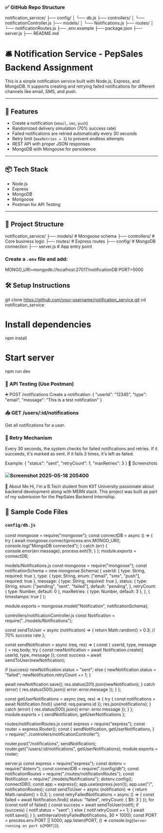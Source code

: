 ### ✅ GitHub Repo Structure
notification_service/
├── config/
│   └── db.js
├── controllers/
│   └── notificationController.js
├── models/
│   └── Notifications.js
├── routes/
│   └── notificationRoutes.js
├── .env.example
├── package.json
├── server.js
├── README.md


# 🛎️ Notification Service - PepSales Backend Assignment

This is a simple notification service built with Node.js, Express, and MongoDB. It supports creating and retrying failed notifications for different channels like email, SMS, and push.

---

## 🚀 Features
- Create a notification (`email`, `sms`, `push`)
- Randomized delivery simulation (70% success rate)
- Failed notifications are retried automatically every 30 seconds
- Retry limit (`maxRetries = 3`) to prevent endless attempts
- REST API with proper JSON responses
- MongoDB with Mongoose for persistence

---

## 📦 Tech Stack
- Node.js
- Express
- MongoDB
- Mongoose
- Postman for API Testing

---

## 📂 Project Structure
notification_service/
├── models/ # Mongoose schema
├── controllers/ # Core business logic
├── routes/ # Express routes
├── config/ # MongoDB connection
├── server.js # App entry point





### Create a `.env` file and add:
MONGO_URI=mongodb://localhost:27017/notificationDB
PORT=5000



## 🛠️ Setup Instructions

git clone https://github.com/your-username/notification_service.git
cd notification_service

# Install dependencies
npm install

# Start server
npm run dev


### 🧪 API Testing (Use Postman)
➕ POST /notifications
Create a notification:
{
  "userId": "12345",
  "type": "email",
  "message": "This is a test notification"
}
### 📥 GET /users/:id/notifications
Get all notifications for a user.

### 🔁 Retry Mechanism
Every 30 seconds, the system checks for failed notifications and retries.
If it succeeds, it's marked as sent.
If it fails 3 times, it's left as failed.

Example:
{
  "status": "sent",
  "retryCount": 1,
  "maxRetries": 3
}
📸 Screenshots
### ![Screenshot 2025-05-18 205400](https://github.com/user-attachments/assets/c79d9c7c-1603-4c53-9972-24d1f2ffb26d)


💼 About Me
Hi, I'm a B.Tech student from KIIT University passionate about backend development along with MERN stack. This project was built as part of my submission for the PepSales Backend Internship.

## 📄 Sample Code Files
### `config/db.js`
const mongoose = require("mongoose");
const connectDB = async () => {
  try {
    await mongoose.connect(process.env.MONGO_URI);
    console.log("MongoDB connected");
  } catch (err) {
    console.error(err.message);
    process.exit(1);
  }
};
module.exports = connectDB;


models/Notifications.js
const mongoose = require("mongoose");
const notificationSchema = new mongoose.Schema(
  {
    userId: { type: String, required: true },
    type: { type: String, enum: ["email", "sms", "push"], required: true },
    message: { type: String, required: true },
    status: {
      type: String,
      enum: ["pending", "sent", "failed"],
      default: "pending",
    },
    retryCount: { type: Number, default: 0 },
    maxRetries: { type: Number, default: 3 },
  },
  { timestamps: true }
);

module.exports = mongoose.model("Notification", notificationSchema);


controllers/notificationController.js
const Notification = require("../models/Notifications");

const sendToUser = async (notification) => {
  return Math.random() > 0.3; // 70% success rate
};

const sendNotification = async (req, res) => {
  const { userId, type, message } = req.body;
  try {
    const newNotification = await Notification.create({ userId, type, message });
    const success = await sendToUser(newNotification);

   if (success) newNotification.status = "sent";
    else {
      newNotification.status = "failed";
      newNotification.retryCount += 1;
    }

   await newNotification.save();
    res.status(201).json(newNotification);
  } catch (error) {
    res.status(500).json({ error: error.message });
  }
};

const getUserNotifications = async (req, res) => {
  try {
    const notifications = await Notification.find({ userId: req.params.id });
    res.json(notifications);
  } catch (error) {
    res.status(500).json({ error: error.message });
  }
};
module.exports = { sendNotification, getUserNotifications };



routes/notificationRoutes.js
const express = require("express");
const router = express.Router();
const {
  sendNotification,
  getUserNotifications,
} = require("../controllers/notificationController");

router.post("/notifications", sendNotification);
router.get("/users/:id/notifications", getUserNotifications);
module.exports = router;



server.js
const express = require("express");
const dotenv = require("dotenv");
const connectDB = require("./config/db");
const notificationRoutes = require("./routes/notificationRoutes");
const Notification = require("./models/Notifications");
dotenv.config();
connectDB();
const app = express();
app.use(express.json());
app.use("/", notificationRoutes);
const sendToUser = async (notification) => {
  return Math.random() > 0.3;
};
const retryFailedNotifications = async () => {
  const failed = await Notification.find({ status: "failed", retryCount: { $lt: 3 } });
  for (const notif of failed) {
    const success = await sendToUser(notif);
    if (success) {
      notif.status = "sent";
    } else {
      notif.retryCount += 1;
    }
    await notif.save();
  }
};
setInterval(retryFailedNotifications, 30 * 1000);
const PORT = process.env.PORT || 5000;
app.listen(PORT, () => console.log(`Server running on port ${PORT}`));
